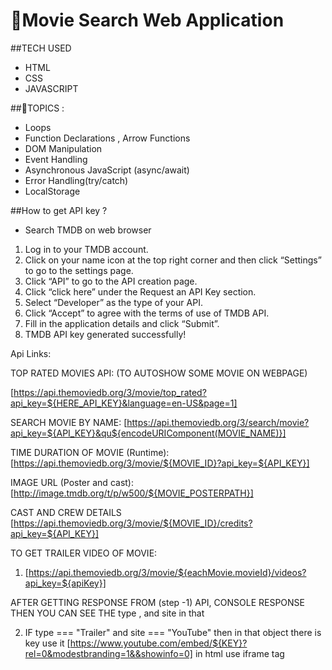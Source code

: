 # 🎦Movie Search Web Application

##TECH USED

- HTML
- CSS
- JAVASCRIPT

##🧾TOPICS :

- Loops
- Function Declarations , Arrow Functions
- DOM Manipulation
- Event Handling
- Asynchronous JavaScript (async/await)
- Error Handling(try/catch)
- LocalStorage

##How to get API key ?
- Search TMDB on web browser
1. Log in to your TMDB account.
2. Click on your name icon at the top right corner and then click “Settings” to go to the settings page.
3. Click “API” to go to the API creation page.
4. Click “click here” under the Request an API Key section.
5. Select “Developer” as the type of your API.
6. Click “Accept” to agree with the terms of use of TMDB API.
7. Fill in the application details and click “Submit”.
8. TMDB API key generated successfully!


Api Links:

TOP RATED MOVIES API: (TO AUTOSHOW SOME MOVIE ON WEBPAGE)

[https://api.themoviedb.org/3/movie/top_rated?api_key=${HERE_API_KEY}&language=en-US&page=1]


SEARCH MOVIE BY NAME:
[https://api.themoviedb.org/3/search/movie?api_key=${API_KEY}&qu${encodeURIComponent(MOVIE_NAME)}]


TIME DURATION OF MOVIE (Runtime):
[https://api.themoviedb.org/3/movie/${MOVIE_ID}?api_key=${API_KEY}]

IMAGE URL (Poster and cast):
[http://image.tmdb.org/t/p/w500/${MOVIE_POSTERPATH}]

CAST AND CREW DETAILS
[https://api.themoviedb.org/3/movie/${MOVIE_ID}/credits?api_key=${API_KEY}]

TO GET TRAILER VIDEO OF MOVIE:
1. [https://api.themoviedb.org/3/movie/${eachMovie.movieId}/videos?api_key=${apiKey}]

AFTER GETTING RESPONSE FROM (step -1) API, CONSOLE RESPONSE THEN YOU CAN SEE THE type , and site in that

2. IF type === "Trailer" and site === "YouTube"  then in that object there is key use it 
[https://www.youtube.com/embed/${KEY}?rel=0&modestbranding=1&&showinfo=0]
in html use iframe tag

